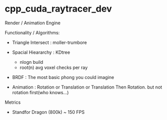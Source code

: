 # cpp_cuda_raytracer_dev
Render / Animation Engine

Functionality / Algorithms:

  - Triangle Intersect : moller-trumbore
  - Spacial Hieararchy : KDtree
    - nlogn build 
    - root(n) avg voxel checks per ray
    
 - BRDF : The most basic phong you could imagine
 - Animation : Rotation or Translation or Translation Then Rotation. but not rotation first(who knows...)

Metrics
  - Standfor Dragon (800k) ~ 150 FPS
